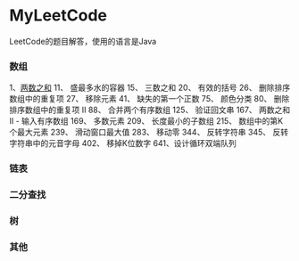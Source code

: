 # MyLeetCode
LeetCode的题目解答，使用的语言是Java

### 数组

1、[两数之和](https://github.com/Default-loves/MyLeetCode/blob/master/%E6%95%B0%E7%BB%84/1.%20%E4%B8%A4%E6%95%B0%E4%B9%8B%E5%92%8C.md)
11、 盛最多水的容器
15、 三数之和
20、 有效的括号
26、 删除排序数组中的重复项
27、 移除元素
41、 缺失的第一个正数
75、 颜色分类
80、 删除排序数组中的重复项 II
88、 合并两个有序数组
125、 验证回文串
167、 两数之和 II - 输入有序数组
169、 多数元素
209、 长度最小的子数组
215、 数组中的第K个最大元素
239、 滑动窗口最大值
283、 移动零
344、 反转字符串
345、 反转字符串中的元音字母
402、 移掉K位数字
641、设计循环双端队列

### 链表

### 二分查找

### 树

### 其他



